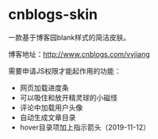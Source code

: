 # cnblogs-skin #

一款基于博客园blank样式的简洁皮肤。

博客地址：http://www.cnblogs.com/vvjiang

需要申请JS权限才能起作用的功能：

* 网页加载进度条
* 可以吸住和放开精灵球的小磁怪
* 评论中加载用户头像
* 自动生成文章目录
* hover目录项加上指示箭头（2019-11-12）
